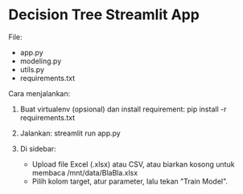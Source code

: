 Decision Tree Streamlit App
===========================

File:
- app.py
- modeling.py
- utils.py
- requirements.txt

Cara menjalankan:
1. Buat virtualenv (opsional) dan install requirement:
   pip install -r requirements.txt

2. Jalankan:
   streamlit run app.py

3. Di sidebar:
   - Upload file Excel (.xlsx) atau CSV, atau biarkan kosong untuk membaca /mnt/data/BlaBla.xlsx
   - Pilih kolom target, atur parameter, lalu tekan "Train Model".
